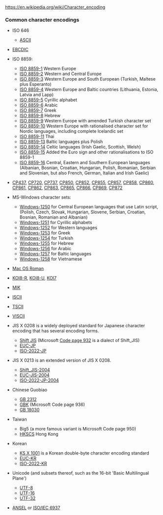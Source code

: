 https://en.wikipedia.org/wiki/Character_encoding

### Common character encodings

- ISO 646
  - [ASCII](https://en.wikipedia.org/wiki/ASCII)
- [EBCDIC](https://en.wikipedia.org/wiki/EBCDIC)
- ISO 8859:
  - [ISO 8859-1](https://en.wikipedia.org/wiki/ISO/IEC_8859-1) Western Europe
  - [ISO 8859-2](https://en.wikipedia.org/wiki/ISO/IEC_8859-2) Western and Central Europe
  - [ISO 8859-3](https://en.wikipedia.org/wiki/ISO/IEC_8859-3) Western Europe and South European (Turkish, Maltese plus Esperanto)
  - [ISO 8859-4](https://en.wikipedia.org/wiki/ISO/IEC_8859-4) Western Europe and Baltic countries (Lithuania, Estonia, Latvia and Lapp)
  - [ISO 8859-5](https://en.wikipedia.org/wiki/ISO/IEC_8859-5) Cyrillic alphabet
  - [ISO 8859-6](https://en.wikipedia.org/wiki/ISO/IEC_8859-6) Arabic
  - [ISO 8859-7](https://en.wikipedia.org/wiki/ISO/IEC_8859-7) Greek
  - [ISO 8859-8](https://en.wikipedia.org/wiki/ISO/IEC_8859-8) Hebrew
  - [ISO 8859-9](https://en.wikipedia.org/wiki/ISO/IEC_8859-9) Western Europe with amended Turkish character set
  - [ISO 8859-10](https://en.wikipedia.org/wiki/ISO/IEC_8859-10) Western Europe with rationalised character set for Nordic languages, including complete Icelandic set
  - [ISO 8859-11](https://en.wikipedia.org/wiki/ISO/IEC_8859-11) Thai
  - [ISO 8859-13](https://en.wikipedia.org/wiki/ISO/IEC_8859-13) Baltic languages plus Polish
  - [ISO 8859-14](https://en.wikipedia.org/wiki/ISO/IEC_8859-14) Celtic languages (Irish Gaelic, Scottish, Welsh)
  - [ISO 8859-15](https://en.wikipedia.org/wiki/ISO/IEC_8859-15) Added the Euro sign and other rationalisations to ISO 8859-1
  - [ISO 8859-16](https://en.wikipedia.org/wiki/ISO/IEC_8859-16) Central, Eastern and Southern European languages (Albanian, Bosnian, Croatian, Hungarian, Polish, Romanian, Serbian and Slovenian, but also French, German, Italian and Irish Gaelic)
- [CP437](https://en.wikipedia.org/wiki/Code_page_437), [CP720](https://en.wikipedia.org/wiki/Code_page_720), [CP737](https://en.wikipedia.org/wiki/Code_page_737), [CP850](https://en.wikipedia.org/wiki/Code_page_850), [CP852](https://en.wikipedia.org/wiki/Code_page_852), [CP855](https://en.wikipedia.org/wiki/Code_page_855), [CP857](https://en.wikipedia.org/wiki/Code_page_857), [CP858](https://en.wikipedia.org/wiki/Code_page_858), [CP860](https://en.wikipedia.org/wiki/Code_page_860), [CP861](https://en.wikipedia.org/wiki/Code_page_861), [CP862](https://en.wikipedia.org/wiki/Code_page_862), [CP863](https://en.wikipedia.org/wiki/Code_page_863), [CP865](https://en.wikipedia.org/wiki/Code_page_865), [CP866](https://en.wikipedia.org/wiki/Code_page_866), [CP869](https://en.wikipedia.org/wiki/Code_page_869), [CP872](https://en.wikipedia.org/wiki/Code_page_872)
- MS-Windows character sets:
  - [Windows-1250](https://en.wikipedia.org/wiki/Windows-1250) for Central European languages that use Latin script, (Polish, Czech, Slovak, Hungarian, Slovene, Serbian, Croatian, Bosnian, Romanian and Albanian)
  - [Windows-1251](https://en.wikipedia.org/wiki/Windows-1251) for Cyrillic alphabets
  - [Windows-1252](https://en.wikipedia.org/wiki/Windows-1252) for Western languages
  - [Windows-1253](https://en.wikipedia.org/wiki/Windows-1253) for Greek
  - [Windows-1254](https://en.wikipedia.org/wiki/Windows-1254) for Turkish
  - [Windows-1255](https://en.wikipedia.org/wiki/Windows-1255) for Hebrew
  - [Windows-1256](https://en.wikipedia.org/wiki/Windows-1256) for Arabic
  - [Windows-1257](https://en.wikipedia.org/wiki/Windows-1257) for Baltic languages
  - [Windows-1258](https://en.wikipedia.org/wiki/Windows-1258) for Vietnamese

- [Mac OS Roman](https://en.wikipedia.org/wiki/Mac_OS_Roman)
- [KOI8-R](https://en.wikipedia.org/wiki/KOI8-R), [KOI8-U](https://en.wikipedia.org/wiki/KOI8-U), [KOI7](https://en.wikipedia.org/wiki/KOI7)
- [MIK](https://en.wikipedia.org/wiki/MIK_Code_page)
- [ISCII](https://en.wikipedia.org/wiki/Indian_Script_Code_for_Information_Interchange)
- [TSCII](https://en.wikipedia.org/wiki/Tamil_Script_Code_for_Information_Interchange)
- [VISCII](https://en.wikipedia.org/wiki/Vietnamese_Standard_Code_for_Information_Interchange)
- JIS X 0208 is a widely deployed standard for Japanese character encoding that has several encoding forms.
  - [Shift JIS](https://en.wikipedia.org/wiki/Shift_JIS) (Microsoft [Code page 932](https://en.wikipedia.org/wiki/Code_page_932_(Microsoft_Windows)) is a dialect of Shift_JIS)
  - [EUC-JP](https://en.wikipedia.org/wiki/Extended_Unix_Code)
  - [ISO-2022-JP](https://en.wikipedia.org/wiki/ISO/IEC_2022)
- JIS X 0213 is an extended version of JIS X 0208.
  - [Shift_JIS-2004](https://en.wikipedia.org/wiki/Shift_JIS)
  - [EUC-JIS-2004](https://en.wikipedia.org/wiki/Extended_Unix_Code)
  - [ISO-2022-JP-2004](https://en.wikipedia.org/wiki/ISO/IEC_2022)
- Chinese Guobiao
  - [GB 2312](https://en.wikipedia.org/wiki/GB_2312)
  - [GBK](https://en.wikipedia.org/wiki/GBK_(character_encoding)) (Microsoft Code page 936)
  - [GB 18030](https://en.wikipedia.org/wiki/GB_18030)
- Taiwan 
  - Big5 (a more famous variant is Microsoft Code page 950)
  - [HKSCS](https://en.wikipedia.org/wiki/HKSCS) Hong Kong 
- Korean
  - [KS X 1001](https://en.wikipedia.org/wiki/KS_X_1001) is a Korean double-byte character encoding standard
  - [EUC-KR](https://en.wikipedia.org/wiki/Extended_Unix_Code#EUC-KR)
  - [ISO-2022-KR](https://en.wikipedia.org/wiki/ISO/IEC_2022)
- Unicode (and subsets thereof, such as the 16-bit 'Basic Multilingual Plane')
  - [UTF-8](https://en.wikipedia.org/wiki/UTF-8)
  - [UTF-16](https://en.wikipedia.org/wiki/UTF-16)
  - [UTF-32](https://en.wikipedia.org/wiki/UTF-32)
- [ANSEL](https://en.wikipedia.org/wiki/ANSEL) or [ISO/IEC 6937](https://en.wikipedia.org/wiki/ISO/IEC_6937)